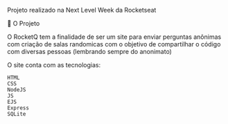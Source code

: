 
Projeto realizado na Next Level Week da Rocketseat

  📁 O Projeto

  O RocketQ tem a finalidade de ser um site para enviar perguntas anônimas com criação de salas randomicas com o objetivo de compartilhar o código com diversas pessoas (lembrando sempre do anonimato)


O site conta com as tecnologias:
  
    HTML
    CSS
    NodeJS
    JS
    EJS
    Express
    SQLite
  
